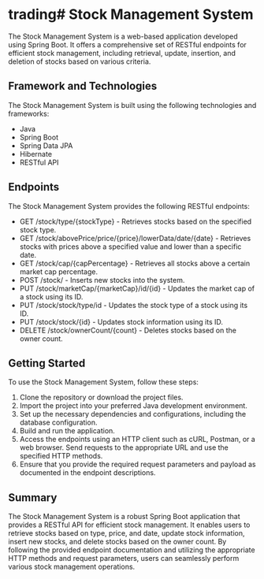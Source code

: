 # trading# Stock Management System

The Stock Management System is a web-based application developed using Spring Boot. It offers a comprehensive set of RESTful endpoints for efficient stock management, including retrieval, update, insertion, and deletion of stocks based on various criteria.

## Framework and Technologies

The Stock Management System is built using the following technologies and frameworks:

- Java
- Spring Boot
- Spring Data JPA
- Hibernate
- RESTful API

## Endpoints

The Stock Management System provides the following RESTful endpoints:

- GET /stock/type/{stockType} - Retrieves stocks based on the specified stock type.
- GET /stock/abovePrice/price/{price}/lowerData/date/{date} - Retrieves stocks with prices above a specified value and lower than a specific date.
- GET /stock/cap/{capPercentage} - Retrieves all stocks above a certain market cap percentage.
- POST /stock/ - Inserts new stocks into the system.
- PUT /stock/marketCap/{marketCap}/id/{id} - Updates the market cap of a stock using its ID.
- PUT /stock/stock/type/id - Updates the stock type of a stock using its ID.
- PUT /stock/stock/{id} - Updates stock information using its ID.
- DELETE /stock/ownerCount/{count} - Deletes stocks based on the owner count.

## Getting Started

To use the Stock Management System, follow these steps:

1. Clone the repository or download the project files.
2. Import the project into your preferred Java development environment.
3. Set up the necessary dependencies and configurations, including the database configuration.
4. Build and run the application.
5. Access the endpoints using an HTTP client such as cURL, Postman, or a web browser. Send requests to the appropriate URL and use the specified HTTP methods.
6. Ensure that you provide the required request parameters and payload as documented in the endpoint descriptions.

## Summary

The Stock Management System is a robust Spring Boot application that provides a RESTful API for efficient stock management. It enables users to retrieve stocks based on type, price, and date, update stock information, insert new stocks, and delete stocks based on the owner count. By following the provided endpoint documentation and utilizing the appropriate HTTP methods and request parameters, users can seamlessly perform various stock management operations.
